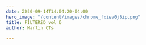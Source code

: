 ```yaml
---
date: 2020-09-14T14:04:20-04:00
hero_image: "/content/images/chrome_fxiev0j6ip.png"
title: FILTERED vol 6
author: Martin CTs

---
```

